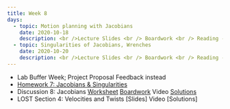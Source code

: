 ```yaml
---
title: Week 8
days:
  - topic: Motion planning with Jacobians
    date: 2020-10-18
    description: <br />Lecture Slides <br /> Boardwork <br /> Reading - MLS 3.4
  - topic: Singularities of Jacobians, Wrenches
    date: 2020-10-20
    description: <br />Lecture Slides <br /> Boardwork <br /> Reading - MLS 3.4
---
```


- Lab Buffer Week; Project Proposal Feedback instead
- [Homework 7: Jacobians & Singularities](../assets/hw/hw7_assignment.pdf)
- Discussion 8: Jacobians [Worksheet](../assets/discussions/D8___Jacobians.pdf) [Boardwork](../assets/discussions/D8___Jacobians_boardwork.pdf) Video [Solutions](../assets/discussions/D8___Jacobians_sol.pdf)
- LOST Section 4: Velocities and Twists [Slides] Video [Solutions]

